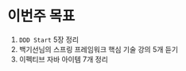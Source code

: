 # 이번주 목표   
1. `DDD Start` 5장 정리  
2. 백기선님의 스프링 프레임워크 핵심 기술 강의 5개 듣기        
3. 이펙티브 자바 아이템 7개 정리


